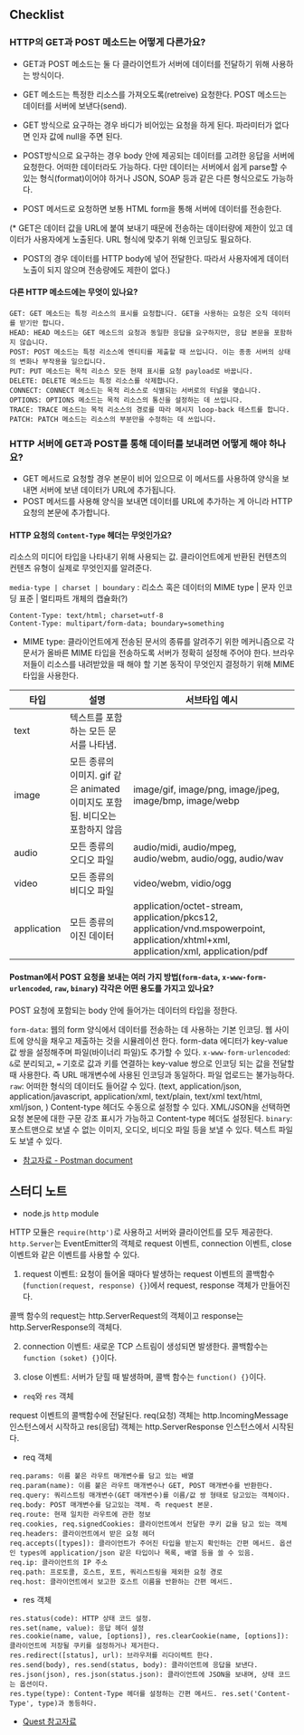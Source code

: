 ## Checklist

### HTTP의 GET과 POST 메소드는 어떻게 다른가요?

* GET과 POST 메소드는 둘 다 클라이언트가 서버에 데이터를 전달하기 위해 사용하는 방식이다.
* GET 메소드는 특정한 리소스를 가져오도록(retreive) 요청한다. POST 메소드는 데이터를 서버에 보낸다(send).

* GET 방식으로 요구하는 경우 바디가 비어있는 요청을 하게 된다. 파라미터가 없다면 인자 값에 null을 주면 된다.
* POST방식으로 요구하는 경우 body 안에 제공되는 데이터를 고려한 응답을 서버에 요청한다. 어떠한 데이터라도 가능하다. 다만 데이터는 서버에서 쉽게 parse할 수 있는 형식(format)이어야 하거나 JSON, SOAP 등과 같은 다른 형식으로도 가능하다.
* POST 메서드로 요청하면 보통 HTML form을 통해 서버에 데이터를 전송한다.

(* GET은 데이터 값을 URL에 붙여 보내기 때문에 전송하는 데이터량에 제한이 있고 데이터가 사용자에게 노출된다. URL 형식에 맞추기 위해 인코딩도 필요하다.
* POST의 경우 데이터를 HTTP body에 넣어 전달한다. 따라서 사용자에게 데이터 노출이 되지 않으며 전송량에도 제한이 없다.)

#### 다른 HTTP 메소드에는 무엇이 있나요?

```
GET: GET 메소드는 특정 리소스의 표시를 요청합니다. GET을 사용하는 요청은 오직 데이터를 받기만 합니다.
HEAD: HEAD 메소드는 GET 메소드의 요청과 동일한 응답을 요구하지만, 응답 본문을 포함하지 않습니다.
POST: POST 메소드는 특정 리소스에 엔티티를 제출할 때 쓰입니다. 이는 종종 서버의 상태의 변화나 부작용을 일으킵니다. 
PUT: PUT 메소드는 목적 리소스 모든 현재 표시를 요청 payload로 바꿉니다.
DELETE: DELETE 메소드는 특정 리소스를 삭제합니다.
CONNECT: CONNECT 메소드는 목적 리소스로 식별되는 서버로의 터널을 맺습니다.
OPTIONS: OPTIONS 메소드는 목적 리소스의 통신을 설정하는 데 쓰입니다.
TRACE: TRACE 메소드는 목적 리소스의 경로를 따라 메시지 loop-back 테스트를 합니다.
PATCH: PATCH 메소드는 리소스의 부분만을 수정하는 데 쓰입니다.
```

### HTTP 서버에 GET과 POST를 통해 데이터를 보내려면 어떻게 해야 하나요?

* GET 메서드로 요청할 경우 본문이 비어 있으므로 이 메서드를 사용하여 양식을 보내면 서버에 보낸 데이터가 URL에 추가됩니다.
* POST 메서드를 사용해 양식을 보내면 데이터를 URL에 추가하는 게 아니라 HTTP 요청의 본문에 추가합니다.

#### HTTP 요청의 `Content-Type` 헤더는 무엇인가요?

리소스의 미디어 타입을 나타내기 위해 사용되는 값. 클라이언트에게 반환된 컨텐츠의 컨텐츠 유형이 실제로 무엇인지를 알려준다.

`media-type | charset | boundary` : 리소스 혹은 데이터의 MIME type | 문자 인코딩 표준 | 멀티파트 개체의 캡슐화(?)

```
Content-Type: text/html; charset=utf-8
Content-Type: multipart/form-data; boundary=something
```

* MIME type: 클라이언트에게 전송된 문서의 종류를 알려주기 위한 메커니즘으로 각 문서가 올바른 MIME 타입을 전송하도록 서버가 정확히 설정해 주어야 한다. 브라우저들이 리소스를 내려받았을 때 해야 할 기본 동작이 무엇인지 결정하기 위해 MIME 타입을 사용한다. 

|타입|설명|서브타입 예시|
|-----|---------|-------|
|text|텍스트를 포함하는 모든 문서를 나타냄.|   |text/plain, text/html, text/css, text/javascript
|image|모든 종류의 이미지. gif 같은 animated 이미지도 포함됨. 비디오는 포함하지 않음|image/gif, image/png, image/jpeg, image/bmp, image/webp|
|audio|모든 종류의 오디오 파일|audio/midi, audio/mpeg, audio/webm, audio/ogg, audio/wav|
|video|모든 종류의 비디오 파일|video/webm, vidio/ogg|
|application|모든 종류의 이진 데이터|application/octet-stream, application/pkcs12, application/vnd.mspowerpoint, application/xhtml+xml, application/xml, application/pdf|

#### Postman에서 POST 요청을 보내는 여러 가지 방법(`form-data`, `x-www-form-urlencoded`, `raw`, `binary`) 각각은 어떤 용도를 가지고 있나요?

POST 요청에 포함되는 body 안에 들어가는 데이터의 타입을 정한다.

`form-data`: 웹의 form 양식에서 데이터를 전송하는 데 사용하는 기본 인코딩. 웹 사이트에 양식을 채우고 제출하는 것을 시뮬레이션 한다. form-data 에디터가 key-value 값 쌍을 설정해주며 파일(바이너리 파일)도 추가할 수 있다.
`x-www-form-urlencoded`: `&`로 분리되고, `=` 기호로 값과 키를 연결하는 key-value 쌍으로 인코딩 되는 값을 전달할 때 사용한다. 즉 URL 매개변수에 사용된 인코딩과 동일하다. 파일 업로드는 불가능하다.
`raw`: 어떠한 형식의 데이터도 들어갈 수 있다. (text, application/json, application/javascript, application/xml, text/plain, text/xml text/html, xml/json, ) Content-type 헤더도 수동으로 설정할 수 있다. XML/JSON을 선택하면 요청 본문에 대한 구문 강조 표시가 가능하고 Content-type 헤더도 설정된다.
`binary`: 포스트맨으로 보낼 수 없는 이미지, 오디오, 비디오 파일 등을 보낼 수 있다. 텍스트 파일도 보낼 수 있다. 

* [참고자료 - Postman document](https://www.getpostman.com/docs/v6/postman/sending_api_requests/requests)

## 스터디 노트

* node.js `http` module

HTTP 모듈은 `require(http')`로 사용하고 서버와 클라이언트를 모두 제공한다. `http.Server`는 EventEmitter의 객체로 request 이벤트, connection 이벤트, close 이벤트와 같은 이벤트를 사용할 수 있다.

1. request 이벤트: 요청이 들어올 때마다 발생하는 request 이벤트의 콜백함수(`function(request, response) {}`)에서 request, response 객체가 만들어진다.

콜백 함수의 request는 http.ServerRequest의 객체이고 response는 http.ServerResponse의 객체다.

2. connection 이벤트: 새로운 TCP 스트림이 생성되면 발생한다. 콜백함수는 `function (soket) {}`이다.

3. close 이벤트: 서버가 닫힐 때 발생하며, 콜백 함수는 `function() {}`이다. 

* `req`와 `res` 객체

request 이벤트의 콜백함수에 전달된다. req(요청) 객체는 http.IncomingMessage 인스턴스에서 시작하고 res(응답) 객체는 http.ServerResponse 인스턴스에서 시작된다.

- req 객체

```
req.params: 이름 붙은 라우트 매개변수를 담고 있는 배열
req.param(name): 이름 붙은 라우트 매개변수나 GET, POST 매개변수를 반환한다.
req.query: 쿼리스트링 매개변수(GET 매개변수)를 이름/값 쌍 형태로 담고있는 객체이다.
req.body: POST 매개변수를 담고있는 객체. 즉 request 본문.
req.route: 현재 일치한 라우트에 관한 정보
req.cookies, req.signedCookies: 클라이언트에서 전달한 쿠키 값을 담고 있는 객체
req.headers: 클라이언트에서 받은 요청 헤더
req.accepts([types]): 클라이언트가 주어진 타입을 받는지 확인하는 간편 메서드. 옵션인 types에 application/json 같은 타입이나 목록, 배열 등을 쓸 수 있음.
req.ip: 클라이언트의 IP 주소
req.path: 프로토콜, 호스트, 포트, 쿼리스트링을 제외한 요청 경로
req.host: 클라이언트에서 보고한 호스트 이름을 반환하는 간편 메서드.
```

- res 객체

```
res.status(code): HTTP 상태 코드 설정.
res.set(name, value): 응답 헤더 설정
res.cookie(name, value, [options]), res.clearCookie(name, [options]): 클라이언트에 저장될 쿠키를 설정하거나 제거한다.
res.redirect([status], url): 브라우저를 리다이렉트 한다.
res.send(body), res.send(status, body): 클라이언트에 응답을 보낸다. 
res.json(json), res.json(status.json): 클라이언트에 JSON을 보내며, 상태 코드는 옵션이다.
res.type(type): Content-Type 헤더를 설정하는 간편 메서드. res.set('Content-Type', type)과 동등하다.
```

* [Quest 참고자료](https://javafa.gitbooks.io/nodejs_server_basic/content/chapter4.html)